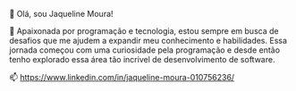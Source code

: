 👋 Olá, sou Jaqueline Moura!

🚀 Apaixonada por programação e tecnologia, estou sempre em busca de desafios que me ajudem a expandir meu conhecimento e habilidades. 
Essa jornada começou com uma curiosidade pela programação e desde então tenho explorado essa área tão incrivel de desenvolvimento de software.

📫 https://www.linkedin.com/in/jaqueline-moura-010756236/
